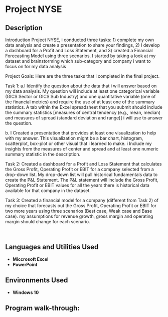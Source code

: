 <h1>Project NYSE</h1>


<h2>Description</h2>
Introduction Project NYSE, i conducted three tasks: 1) complete my own data analysis and create a presentation to share your findings, 2) I develop a dashboard for a Profit and Loss Statement, and 3) created a Financial Forecasting Model using three scenarios. I started by taking a look at my dataset and brainstorming which sub-category and company i want to focus on for my data analysis 

Project Goals: Here are the three tasks that i completed in the final project.

Task 1: a.I Identify the question about the data that i will answer based on my data analysis. My question will include at least one categorical variable (GICS Sector or GICS Sub Industry) and one quantitative variable (one of the financial metrics) and require the use of at least one of the summary statistics. A tab within the Excel spreadsheet that you submit should include the summary statistics [measures of central tendency (e.g., mean, median) and measures of spread (standard deviation and range)] i will use to answer the question.

b. I Created a presentation that provides at least one visualization to help with my answer. This visualization might be a bar chart, histogram, scatterplot, box-plot or other visual that i learned to make. i Include my insights from the measures of center and spread and at least one numeric summary statistic in the description.

Task 2: Created a dashboard for a Profit and Loss Statement that calculates the Gross Profit, Operating Profit or EBIT for a company selected from a drop-down list. My drop-down list will pull historical fundamentals data to create the P&L Statement. The P&L statement will include the Gross Profit, Operating Profit or EBIT values for all the years there is historical data available for that company in the dataset.

Task 3: Created a financial model for a company (different from Task 2) of my choice that forecasts out the Gross Profit, Operating Profit or EBIT for two more years using three scenarios (Best case, Weak case and Base case). my assumptions for revenue growth, gross margin and operating margin should change for each scenario.

<br />


<h2>Languages and Utilities Used</h2>

- <b>Miccrosoft Excel</b> 
- <b>PowerPoint</b>

<h2>Environments Used </h2>

- <b>Windows 10</b> 

<h2>Program walk-through:</h2>

<p align="center">
